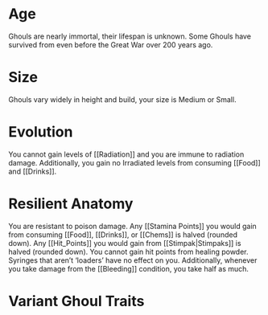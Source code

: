 # Age
Ghouls are nearly immortal, their lifespan is unknown. Some Ghouls have survived from even before the Great War over 200 years ago.
# Size
Ghouls vary widely in height and build, your size is Medium or Small.
# Evolution
You cannot gain levels of [[Radiation]] and you are immune to radiation damage. Additionally, you gain no Irradiated levels from consuming [[Food]] and [[Drinks]].
# Resilient Anatomy
You are resistant to poison damage. Any [[Stamina Points]] you would gain from consuming [[Food]], [[Drinks]], or [[Chems]] is halved (rounded down). Any [[Hit_Points]] you would gain from [[Stimpak|Stimpaks]] is halved (rounded down). You cannot gain hit points from healing powder. Syringes that aren’t ‘loaders’ have no effect on you. Additionally, whenever you take damage from the [[Bleeding]] condition, you take half as much.
# Variant Ghoul Traits
